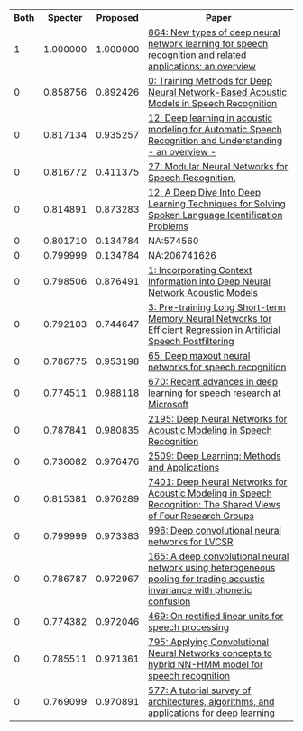 <html><table><tr>
<th>Both</th>
<th>Specter</th>
<th>Proposed</th>
<th>Paper</th>
</tr>
<tr>
<td>1</td>
<td>1.000000</td>
<td>1.000000</td>
<td><a href="https://www.semanticscholar.org/paper/eb9243a3b98a819539ad57b7b4f05b969510d075">864: New types of deep neural network learning for speech recognition and related applications: an overview</a></td>
</tr>
<tr>
<td>0</td>
<td>0.858756</td>
<td>0.892426</td>
<td><a href="https://www.semanticscholar.org/paper/fc85331bfd9a1712f96399943194ab40827a04df">0: Training Methods for Deep Neural Network-Based Acoustic Models in Speech Recognition</a></td>
</tr>
<tr>
<td>0</td>
<td>0.817134</td>
<td>0.935257</td>
<td><a href="https://www.semanticscholar.org/paper/0050b78d1e247f3c6344d824f0c0d22a4dd41bdc">12: Deep learning in acoustic modeling for Automatic Speech Recognition and Understanding - an overview -</a></td>
</tr>
<tr>
<td>0</td>
<td>0.816772</td>
<td>0.411375</td>
<td><a href="https://www.semanticscholar.org/paper/78c495b79d0431cc88be35064885c4c16183b137">27: Modular Neural Networks for Speech Recognition.</a></td>
</tr>
<tr>
<td>0</td>
<td>0.814891</td>
<td>0.873283</td>
<td><a href="https://www.semanticscholar.org/paper/14d8321f3934e63ed70fad45458918247f77aa48">12: A Deep Dive Into Deep Learning Techniques for Solving Spoken Language Identification Problems</a></td>
</tr>
<tr>
<td>0</td>
<td>0.801710</td>
<td>0.134784</td>
<td>NA:574560</td>
</tr>
<tr>
<td>0</td>
<td>0.799999</td>
<td>0.134784</td>
<td>NA:206741626</td>
</tr>
<tr>
<td>0</td>
<td>0.798506</td>
<td>0.876491</td>
<td><a href="https://www.semanticscholar.org/paper/23aef683f60cb8af239b0906c45d11dac352fb4e">1: Incorporating Context Information into Deep Neural Network Acoustic Models</a></td>
</tr>
<tr>
<td>0</td>
<td>0.792103</td>
<td>0.744647</td>
<td><a href="https://www.semanticscholar.org/paper/5aa6ec189728b4e46ed4090b9980322683a1aaf0">3: Pre-training Long Short-term Memory Neural Networks for Efficient Regression in Artificial Speech Postfiltering</a></td>
</tr>
<tr>
<td>0</td>
<td>0.786775</td>
<td>0.953198</td>
<td><a href="https://www.semanticscholar.org/paper/a6f95fb4a862069e95ce6d8ebd94eac734bd4ac2">65: Deep maxout neural networks for speech recognition</a></td>
</tr>
<tr>
<td>0</td>
<td>0.774511</td>
<td>0.988118</td>
<td><a href="https://www.semanticscholar.org/paper/6bdccfe195bc49d218acc5be750aa49e41f408e4">670: Recent advances in deep learning for speech research at Microsoft</a></td>
</tr>
<tr>
<td>0</td>
<td>0.787841</td>
<td>0.980835</td>
<td><a href="https://www.semanticscholar.org/paper/e33cbb25a8c7390aec6a398e36381f4f7770c283">2195: Deep Neural Networks for Acoustic Modeling in Speech Recognition</a></td>
</tr>
<tr>
<td>0</td>
<td>0.736082</td>
<td>0.976476</td>
<td><a href="https://www.semanticscholar.org/paper/f58ea68448a584b8c8540c86bb9965d746b767a9">2509: Deep Learning: Methods and Applications</a></td>
</tr>
<tr>
<td>0</td>
<td>0.815381</td>
<td>0.976289</td>
<td><a href="https://www.semanticscholar.org/paper/31868290adf1c000c611dfc966b514d5a34e8d23">7401: Deep Neural Networks for Acoustic Modeling in Speech Recognition: The Shared Views of Four Research Groups</a></td>
</tr>
<tr>
<td>0</td>
<td>0.799999</td>
<td>0.973383</td>
<td><a href="https://www.semanticscholar.org/paper/57a5fa22f10ce6ccf27286f74a050d2dac037e06">996: Deep convolutional neural networks for LVCSR</a></td>
</tr>
<tr>
<td>0</td>
<td>0.786787</td>
<td>0.972967</td>
<td><a href="https://www.semanticscholar.org/paper/2ec87a97d202d5e432ca96490e409d931bbead7f">165: A deep convolutional neural network using heterogeneous pooling for trading acoustic invariance with phonetic confusion</a></td>
</tr>
<tr>
<td>0</td>
<td>0.774382</td>
<td>0.972046</td>
<td><a href="https://www.semanticscholar.org/paper/64da1980714cfc130632c5b92b9d98c2f6763de6">469: On rectified linear units for speech processing</a></td>
</tr>
<tr>
<td>0</td>
<td>0.785511</td>
<td>0.971361</td>
<td><a href="https://www.semanticscholar.org/paper/9a9f4bf3bfe133e1c70f6b60654c238b677c66d0">795: Applying Convolutional Neural Networks concepts to hybrid NN-HMM model for speech recognition</a></td>
</tr>
<tr>
<td>0</td>
<td>0.769099</td>
<td>0.970891</td>
<td><a href="https://www.semanticscholar.org/paper/ff95dcec9098a66f0110b10b76618f1eee505f84">577: A tutorial survey of architectures, algorithms, and applications for deep learning</a></td>
</tr>
</table></html>
